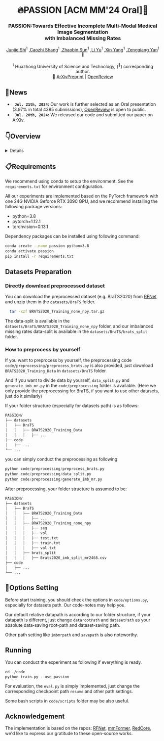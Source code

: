 
<div align="center">
<h1> 🔥PASSION [ACM MM'24 Oral]🎉 </h1>
<h3>PASSION:Towards Effective Incomplete Multi-Modal Medical Image Segmentation <br> with Imbalanced Missing Rates</h3>

[Junjie Shi](https://github.com/Jun-Jie-Shi)<sup>1</sup> ,[Caozhi Shang](https://github.com/Shangcz1015)<sup>1</sup> ,[Zhaobin Sun](https://github.com/szbonaldo)<sup>1</sup> ,[Li Yu](https://eic.hust.edu.cn/professor/yuli/)<sup>1</sup> ,[Xin Yang](https://sites.google.com/view/xinyang/home)<sup>1</sup> ,[Zengqiang Yan](https://mia2i.github.io/home/)<sup>1 :email:</sup>

<sup>1</sup>  Huazhong University of Science and Technology, (<sup>:email:</sup>) corresponding author.
<br> 🧐  [ArXivPreprint]() | [OpenReview](https://openreview.net/forum?id=jttrL7wHLC)
</div>


## 📅News
* **` Jul. 21th, 2024`:** Our work is further selected as an Oral presentation (3.97% in total 4385 submissions), [OpenReview](https://openreview.net/forum?id=jttrL7wHLC) is open to public.
* **` Jul. 20th, 2024`:** We released our code and submitted our paper on ArXiv.

## 👇Overview
<details>
  
### • Abstract
Incomplete multi-modal image segmentation is a fundamental task in medical imaging to refine deployment efficiency when only partial modalities are available. However, the common practice that complete-modality data is visible during model training is far from realistic, as modalities can have imbalanced missing rates in clinical scenarios. In this paper, we, for the first time, formulate such a challenging setting and propose Preference-Aware Self-diStillatION (PASSION) for incomplete multi-modal medical image segmentation under imbalanced missing rates. Specifically, we first construct pixel-wise and semantic-wise self-distillation to balance the optimization objective of each modality. Then, we define relative preference to evaluate the dominance of each modality during training, based on which to design task-wise and gradient-wise regularization to balance the convergence rates of different modalities. Experimental results on two publicly available multi-modal datasets demonstrate the superiority of PASSION against existing approaches for modality balancing. More importantly, PASSION is validated to work as a plug-and-play module for consistent performance improvement across different backbones.

<div align="center">
<img src="assets/settings.png" />
</div>

### • Framework
<div align="center">
<img src="assets/overview.png" />
</div>

</details>

## 📋️Requirements
We recommend using conda to setup the environment. See the `requirements.txt` for environment configuration.

All our experiments are implemented based on the PyTorch framework with one 24G NVIDIA Geforce RTX 3090 GPU, and we recommend installing the following package versions:
- python=3.8
- pytorch=1.12.1
- torchvision=0.13.1

Dependency packages can be installed using following command:

```bash
conda create --name passion python=3.8
conda activate passion
pip install -r requirements.txt
```

## Datasets Preparation
### Directly download preprocessed dataset
You can download the preprocessed dataset (e.g. BraTS2020) from [RFNet](https://drive.google.com/drive/folders/1AwLwGgEBQwesIDTlWpubbwqxxd8brt5A?usp=sharing) and unzip them in the `datasets/BraTS` folder.
```bash
  tar -xzf BRATS2020_Training_none_npy.tar.gz
```
The data-split is available in the `datasets/BraTS/BRATS2020_Training_none_npy` folder, and our imbalanced missing rates data-split is available in the `datasets/BraTS/brats_split` folder.

### How to preprocess by yourself
If you want to preprocess by yourself, the preprocessing code `code/preprocessing/preprocess_brats.py` is also provided, just download `BRATS2020_Training_Data` in `datasets/BraTS` folder.

And if you want to divide data by yourself, `data_split.py` and `generate_imb_mr.py` in the `code/preprocessing` folder is available. (Here we only provide the preprocessing for BraTS, if you want to use other datasets, just do it similarly)

If your folder structure (especially for datasets path) is as follows:
```
PASSION/
├── datasets
│   ├── BraTS
│   │   ├── BRATS2020_Training_Data
│   │   │   ├── ...
├── code
│   ├── ...
└── ...
```
you can simply conduct the preprocessing as following:
``` python
python code/preprocessing/preprocess_brats.py
python code/preprocessing/data_split.py
python code/preprocessing/generate_imb_mr.py
```
After preprocessing, your folder structure is assumed to be:
```
PASSION/
├── datasets
│   ├── BraTS
│   │   ├── BRATS2020_Training_Data
│   │   │   ├── ...
│   │   ├── BRATS2020_Training_none_npy
│   │   │   ├── seg
│   │   │   ├── vol
│   │   │   ├── test.txt
│   │   │   ├── train.txt
│   │   │   ├── val.txt
│   │   ├── brats_split
│   │   │   ├── Brats2020_imb_split_mr2468.csv
├── code
│   ├── ...
└── ...
```

## 🔧Options Setting
Before start training, you should check the options in `code/options.py`,  especially for datasets path. Our code-notes may help you.

Our default relative datapath is according to our folder structure, if your datapath is different, just change `datarootPath` and `datasetPath` as your absolute data-saving root-path and dataset-saving path. 

Other path setting like `imbmrpath` and `savepath` is also noteworthy.

## Running
You can conduct the experiment as following if everything is ready.
```
cd ./code
python train.py --use_passion
```

For evaluation, the `eval.py` is simply implemented, just change the corresponding checkpoint path `resume` and other path settings.

Some bash scripts in `code/scripts` folder may be also useful.

## Acknowledgement
The implementation is based on the repos: [RFNet](https://github.com/dyh127/RFNet), [mmFormer](https://github.com/YaoZhang93/mmFormer), [RedCore](https://github.com/sunjunaimer/RedCore), we'd like to express our gratitude to these open-source works.
